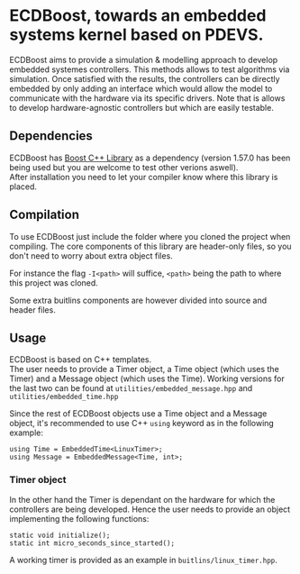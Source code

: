 # ECDBoost, towards an embedded systems kernel based on PDEVS.

ECDBoost aims to provide a simulation & modelling approach to develop embedded systemes controllers.
This methods allows to test algorithms via simulation.
Once satisfied with the results, the controllers can be directly embedded by only adding an interface which would allow the model to communicate with the hardware via its specific drivers.
Note that is allows to develop hardware-agnostic controllers but which are easily testable.

## Dependencies

ECDBoost has [Boost C++ Library](http://www.boost.org/) as a dependency (version 1.57.0 has been being used but you are welcome to test other verions aswell).  
After installation you need to let your compiler know where this library is placed.

## Compilation

To use ECDBoost just include the folder where you cloned the project when compiling.
The core components of this library are header-only files, so you don't need to worry about extra object files.

For instance the flag `-I<path>` will suffice, `<path>` being the path to where this project was cloned.

Some extra buitlins components are however divided into source and header files.

## Usage

ECDBoost is based on C++ templates.  
The user needs to provide a Timer object, a Time object (which uses the Timer) and a Message object (which uses the Time).
Working versions for the last two can be found at `utilities/embedded_message.hpp` and `utilities/embedded_time.hpp`

Since the rest of ECDBoost objects use a Time object and a Message object, it's recommended to use C++ `using` keyword as in the following example:
```
using Time = EmbeddedTime<LinuxTimer>;
using Message = EmbeddedMessage<Time, int>;
```

### Timer object

In the other hand the Timer is dependant on the hardware for which the controllers are being developed.
Hence the user needs to provide an object implementing the following functions:

```
static void initialize();
static int micro_seconds_since_started();
```

A working timer is provided as an example in `buitlins/linux_timer.hpp`.




